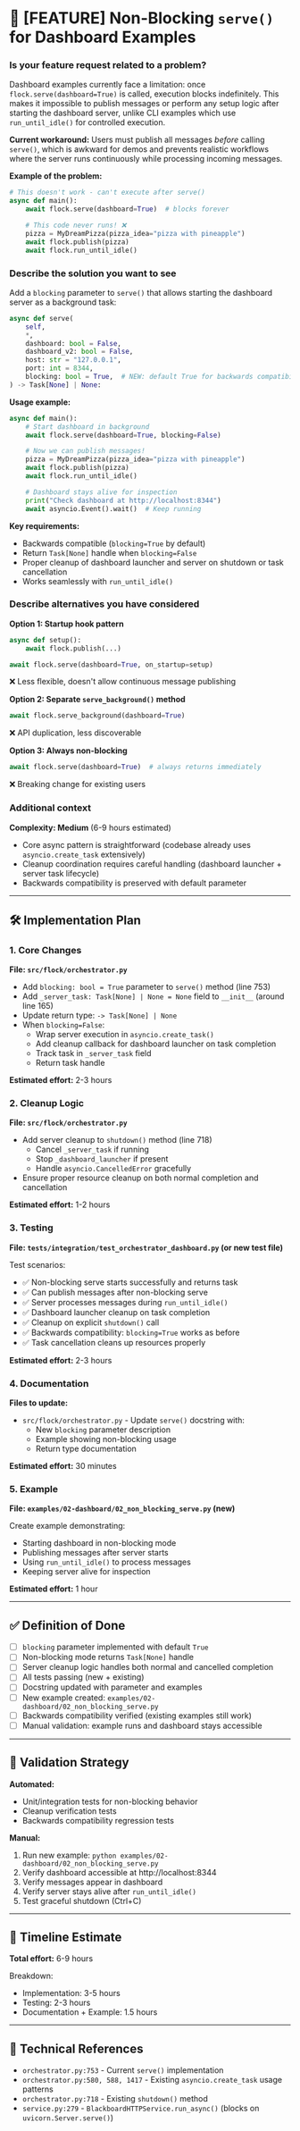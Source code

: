 # 🚀 [FEATURE] Non-Blocking `serve()` for Dashboard Examples

### Is your feature request related to a problem?

Dashboard examples currently face a limitation: once `flock.serve(dashboard=True)` is called, execution blocks indefinitely. This makes it impossible to publish messages or perform any setup logic after starting the dashboard server, unlike CLI examples which use `run_until_idle()` for controlled execution.

**Current workaround:**
Users must publish all messages *before* calling `serve()`, which is awkward for demos and prevents realistic workflows where the server runs continuously while processing incoming messages.

**Example of the problem:**
```python
# This doesn't work - can't execute after serve()
async def main():
    await flock.serve(dashboard=True)  # blocks forever

    # This code never runs! ❌
    pizza = MyDreamPizza(pizza_idea="pizza with pineapple")
    await flock.publish(pizza)
    await flock.run_until_idle()
```

### Describe the solution you want to see

Add a `blocking` parameter to `serve()` that allows starting the dashboard server as a background task:

```python
async def serve(
    self,
    *,
    dashboard: bool = False,
    dashboard_v2: bool = False,
    host: str = "127.0.0.1",
    port: int = 8344,
    blocking: bool = True,  # NEW: default True for backwards compatibility
) -> Task[None] | None:
```

**Usage example:**
```python
async def main():
    # Start dashboard in background
    await flock.serve(dashboard=True, blocking=False)

    # Now we can publish messages!
    pizza = MyDreamPizza(pizza_idea="pizza with pineapple")
    await flock.publish(pizza)
    await flock.run_until_idle()

    # Dashboard stays alive for inspection
    print("Check dashboard at http://localhost:8344")
    await asyncio.Event().wait()  # Keep running
```

**Key requirements:**
- Backwards compatible (`blocking=True` by default)
- Return `Task[None]` handle when `blocking=False`
- Proper cleanup of dashboard launcher and server on shutdown or task cancellation
- Works seamlessly with `run_until_idle()`

### Describe alternatives you have considered

**Option 1: Startup hook pattern**
```python
async def setup():
    await flock.publish(...)

await flock.serve(dashboard=True, on_startup=setup)
```
❌ Less flexible, doesn't allow continuous message publishing

**Option 2: Separate `serve_background()` method**
```python
await flock.serve_background(dashboard=True)
```
❌ API duplication, less discoverable

**Option 3: Always non-blocking**
```python
await flock.serve(dashboard=True)  # always returns immediately
```
❌ Breaking change for existing users

### Additional context

**Complexity: Medium** (6-9 hours estimated)
- Core async pattern is straightforward (codebase already uses `asyncio.create_task` extensively)
- Cleanup coordination requires careful handling (dashboard launcher + server task lifecycle)
- Backwards compatibility is preserved with default parameter

---

## 🛠️ Implementation Plan

### 1. Core Changes

**File: `src/flock/orchestrator.py`**

- Add `blocking: bool = True` parameter to `serve()` method (line 753)
- Add `_server_task: Task[None] | None = None` field to `__init__` (around line 165)
- Update return type: `-> Task[None] | None`
- When `blocking=False`:
  - Wrap server execution in `asyncio.create_task()`
  - Add cleanup callback for dashboard launcher on task completion
  - Track task in `_server_task` field
  - Return task handle

**Estimated effort:** 2-3 hours

### 2. Cleanup Logic

**File: `src/flock/orchestrator.py`**

- Add server cleanup to `shutdown()` method (line 718)
  - Cancel `_server_task` if running
  - Stop `_dashboard_launcher` if present
  - Handle `asyncio.CancelledError` gracefully
- Ensure proper resource cleanup on both normal completion and cancellation

**Estimated effort:** 1-2 hours

### 3. Testing

**File: `tests/integration/test_orchestrator_dashboard.py` (or new test file)**

Test scenarios:
- ✅ Non-blocking serve starts successfully and returns task
- ✅ Can publish messages after non-blocking serve
- ✅ Server processes messages during `run_until_idle()`
- ✅ Dashboard launcher cleanup on task completion
- ✅ Cleanup on explicit `shutdown()` call
- ✅ Backwards compatibility: `blocking=True` works as before
- ✅ Task cancellation cleans up resources properly

**Estimated effort:** 2-3 hours

### 4. Documentation

**Files to update:**
- `src/flock/orchestrator.py` - Update `serve()` docstring with:
  - New `blocking` parameter description
  - Example showing non-blocking usage
  - Return type documentation

**Estimated effort:** 30 minutes

### 5. Example

**File: `examples/02-dashboard/02_non_blocking_serve.py` (new)**

Create example demonstrating:
- Starting dashboard in non-blocking mode
- Publishing messages after server starts
- Using `run_until_idle()` to process messages
- Keeping server alive for inspection

**Estimated effort:** 1 hour

---

## ✅ Definition of Done

- [ ] `blocking` parameter implemented with default `True`
- [ ] Non-blocking mode returns `Task[None]` handle
- [ ] Server cleanup logic handles both normal and cancelled completion
- [ ] All tests passing (new + existing)
- [ ] Docstring updated with parameter and examples
- [ ] New example created: `examples/02-dashboard/02_non_blocking_serve.py`
- [ ] Backwards compatibility verified (existing examples still work)
- [ ] Manual validation: example runs and dashboard stays accessible

---

## 🧪 Validation Strategy

**Automated:**
- Unit/integration tests for non-blocking behavior
- Cleanup verification tests
- Backwards compatibility regression tests

**Manual:**
1. Run new example: `python examples/02-dashboard/02_non_blocking_serve.py`
2. Verify dashboard accessible at http://localhost:8344
3. Verify messages appear in dashboard
4. Verify server stays alive after `run_until_idle()`
5. Test graceful shutdown (Ctrl+C)

---

## 📅 Timeline Estimate

**Total effort:** 6-9 hours

Breakdown:
- Implementation: 3-5 hours
- Testing: 2-3 hours
- Documentation + Example: 1.5 hours

---

## 🔗 Technical References

- `orchestrator.py:753` - Current `serve()` implementation
- `orchestrator.py:580, 588, 1417` - Existing `asyncio.create_task` usage patterns
- `orchestrator.py:718` - Existing `shutdown()` method
- `service.py:279` - `BlackboardHTTPService.run_async()` (blocks on `uvicorn.Server.serve()`)
